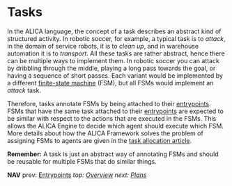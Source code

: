 # Tasks

In the ALICA language, the concept of a task describes an abstract kind of structured activity. In robotic soccer, for example, a typical task is to *attack*, in the domain of service robots, it is to *clean up*, and in warehouse automation it is to *transport*. All these tasks are rather abstract, hence there can be multiple ways to implement them. In robotic soccer you can attack by dribbling through the middle, playing a long pass towards the goal, or having a sequence of short passes. Each variant would be implemented by a different [finite-state machine](finite-state_machines.md) (FSM), but all FSMs would implement an *attack* task.

Therefore, tasks annotate FSMs by being attached to their [entrypoints](entrypoints.md). FSMs that have the same task attached to their [entrypoints](entrypoints.md) are expected to be similar with respect to the actions that are executed in the FSMs. This allows the ALICA Engine to decide which agent should execute which FSM. More details about how the ALICA Framework solves the problem of assigning FSMs to agents are given in the [task allocation article](task_allocation.md). 

**Remember:** A task is just an abstract way of annotating FSMs and should be reusable for multiple FSMs that do similar things.

**NAV** prev: [Entrypoints](entrypoints.md) *top: [Overview](../README.md)* *next: [Plans](plans.md)*